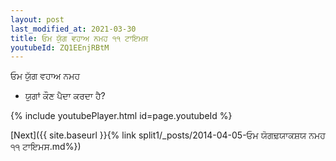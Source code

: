```yaml
---
layout: post
last_modified_at: 2021-03-30
title: ਓਮ ਯੁੱਗ ਵਹਾਅ ਨਮਹ ੧੧ ਟਾਇਮਸ
youtubeId: ZQ1EEnjRBtM
---
```

 
 
 ਓਮ ਯੁੱਗ ਵਹਾਅ ਨਮਹ  
 
 -  ਯੁਗਾਂ ਕੌਣ ਪੈਦਾ ਕਰਦਾ ਹੈ? 
 
  
 
  
 
 
 
 
 
 


{% include youtubePlayer.html id=page.youtubeId %}
 
[Next]({{ site.baseurl }}{% link  split1/_posts/2014-04-05-ਓਮ ਯੋਗਢ਼ਯਾਕਸ਼ਯ ਨਮਹ ੧੧ ਟਾਇਮਸ.md%})
 
